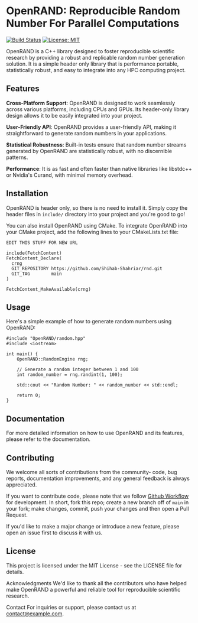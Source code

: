 # OpenRAND: Reproducible Random Number For Parallel Computations
[![Build Status](https://github.com/shihab-shahriar/rnd/actions/workflows/run-tests.yml/badge.svg)](https://github.com/shihab-shahriar/rnd/actions)
[![License: MIT](https://img.shields.io/badge/License-MIT-yellow.svg)](https://opensource.org/licenses/MIT)

OpenRAND is a C++ library designed to foster reproducible scientific research by providing a robust and replicable random number generation solution. It is a simple header only library that is performance portable, statistically robust, and easy to integrate into any HPC computing project.

## Features
**Cross-Platform Support**: OpenRAND is designed to work seamlessly across various platforms, including CPUs and GPUs. Its header-only library design allows it to be easily integrated into your project.

**User-Friendly API**: OpenRAND provides a user-friendly API, making it straightforward to generate random numbers in your applications.

**Statistical Robustness**: Built-in tests ensure that random number streams generated by OpenRAND are statistically robust, with no discernible patterns.

**Performance**: It is as fast and often faster than native libraries like libstdc++ or Nvidia's Curand, with minimal memory overhead.


## Installation
OpenRAND is header only, so there is no need to install it. Simply copy the header files in `include/` directory into your project and you're good to go!

You can also install OpenRAND using CMake. To integrate OpenRAND into your CMake project, add the following lines to your CMakeLists.txt file:

```
EDIT THIS STUFF FOR NEW URL

include(FetchContent)
FetchContent_Declare(
  crng
  GIT_REPOSITORY https://github.com/Shihab-Shahriar/rnd.git
  GIT_TAG        main
)

FetchContent_MakeAvailable(crng)
```


## Usage
Here's a simple example of how to generate random numbers using OpenRAND:

```
#include "OpenRAND/random.hpp"
#include <iostream>

int main() {
    OpenRAND::RandomEngine rng;

    // Generate a random integer between 1 and 100
    int random_number = rng.randint(1, 100);

    std::cout << "Random Number: " << random_number << std::endl;

    return 0;
}
```

## Documentation
For more detailed information on how to use OpenRAND and its features, please refer to the documentation.

## Contributing
We welcome all sorts of contributions from the community- code, bug reports, documentation improvements, and any general feedback is always appreciated. 

If you want to contribute code, please note that we follow [Github Workflow](https://docs.github.com/en/get-started/quickstart/github-flow) for development. In short, fork this repo; create a new branch off of `main` in your fork; make changes, commit, push your changes and then open a Pull Request. 

If you'd like to make a major change or introduce a new feature, please open an issue first to discuss it with us.

## License
This project is licensed under the MIT License - see the LICENSE file for details.

Acknowledgments
We'd like to thank all the contributors who have helped make OpenRAND a powerful and reliable tool for reproducible scientific research.

Contact
For inquiries or support, please contact us at contact@example.com.
